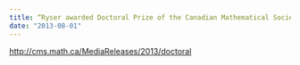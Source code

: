 ```yaml
---
title: “Ryser awarded Doctoral Prize of the Canadian Mathematical Society"
date: "2013-08-01"
---
```


http://cms.math.ca/MediaReleases/2013/doctoral
